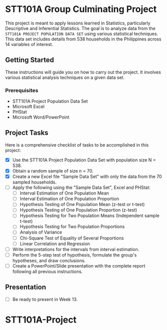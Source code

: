 # STT101A Group Culminating Project

This project is meant to apply lessons learned in Statistics, particularly Descriptive and Inferential Statistics. The goal is to analyze data from the `STT101A PROJECT POPULATION DATA SET` using various statistical techniques. This data set includes details from 538 households in the Philippines across 14 variables of interest.

## Getting Started

These instructions will guide you on how to carry out the project. It involves various statistical analysis techniques on a given data set.

### Prerequisites

- STT101A Project Population Data Set
- Microsoft Excel
- PHStat
- Microsoft Word/PowerPoint

## Project Tasks

Here is a comprehensive checklist of tasks to be accomplished in this project:

- [x] Use the STT101A Project Population Data Set with population size N = 538.
- [x] Obtain a random sample of size n = 70.
- [x] Create a new Excel file "Sample Data Set" with only the data from the 70 sampled households.
- [ ] Apply the following using the "Sample Data Set", Excel and PHStat:
  - [ ] Interval Estimation of One Population Mean
  - [ ] Interval Estimation of One Population Proportion
  - [ ] Hypothesis Testing of One Population Mean (z-test or t-test)
  - [ ] Hypothesis Testing of One Population Proportion (z-test)
  - [ ] Hypothesis Testing for Two Population Means (Independent sample t-test)
  - [ ] Hypothesis Testing for Two Population Proportions
  - [ ] Analysis of Variance
  - [ ] Chi-Square Test of Equality of Several Proportions
  - [ ] Linear Correlation and Regression
- [ ] Write interpretations for the intervals from interval estimation.
- [ ] Perform the 5-step test of hypothesis, formulate the group's hypotheses, and draw conclusions.
- [ ] Create a PowerPoint/Slide presentation with the complete report following all previous instructions.

## Presentation

- [ ] Be ready to present in Week 13.

# STT101A-Project
